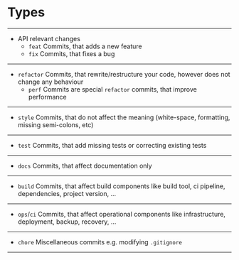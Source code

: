 

# Types

---

- API relevant changes
	- `feat` Commits, that adds a new feature
	- `fix` Commits, that fixes a bug

---

- `refactor` Commits, that rewrite/restructure your code, however does not change any behaviour
	- `perf` Commits are special `refactor` commits, that improve performance

---

- `style` Commits, that do not affect the meaning (white-space, formatting, missing semi-colons, etc)

---
- `test` Commits, that add missing tests or correcting existing tests

---
- `docs` Commits, that affect documentation only

---
- `build` Commits, that affect build components like build tool, ci pipeline, dependencies, project version, …

---

- `ops`/`ci` Commits, that affect operational components like infrastructure, deployment, backup, recovery, …

---

- `chore` Miscellaneous commits e.g. modifying `.gitignore`

---
